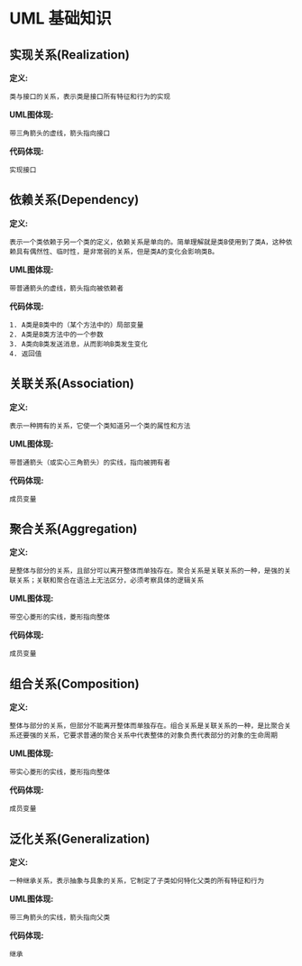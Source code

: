# UML 基础知识

## 实现关系(Realization)

**定义:**
    
    类与接口的关系，表示类是接口所有特征和行为的实现

**UML图体现:**

    带三角箭头的虚线，箭头指向接口

**代码体现:**

    实现接口

## 依赖关系(Dependency)

**定义:**
    
    表示一个类依赖于另一个类的定义，依赖关系是单向的。简单理解就是类B使用到了类A，这种依赖具有偶然性、临时性，是非常弱的关系，但是类A的变化会影响类B。

**UML图体现:**

    带普通箭头的虚线，箭头指向被依赖者

**代码体现:**

    1. A类是B类中的（某个方法中的）局部变量
    2. A类是B类方法中的一个参数
    3. A类向B类发送消息，从而影响B类发生变化
    4. 返回值

## 关联关系(Association)

**定义:**

    表示一种拥有的关系，它使一个类知道另一个类的属性和方法

**UML图体现:**

    带普通箭头（或实心三角箭头）的实线，指向被拥有者

**代码体现:**

    成员变量

## 聚合关系(Aggregation)

**定义:**

    是整体与部分的关系，且部分可以离开整体而单独存在。聚合关系是关联关系的一种，是强的关联关系；关联和聚合在语法上无法区分，必须考察具体的逻辑关系

**UML图体现:**

    带空心菱形的实线，菱形指向整体

**代码体现:**

    成员变量

## 组合关系(Composition)

**定义:**

    整体与部分的关系，但部分不能离开整体而单独存在。组合关系是关联关系的一种，是比聚合关系还要强的关系，它要求普通的聚合关系中代表整体的对象负责代表部分的对象的生命周期

**UML图体现:**

    带实心菱形的实线，菱形指向整体

**代码体现:**

    成员变量

## 泛化关系(Generalization)

**定义:**

    一种继承关系，表示抽象与具象的关系，它制定了子类如何特化父类的所有特征和行为

**UML图体现:**

    带三角箭头的实线，箭头指向父类

**代码体现:**

    继承


